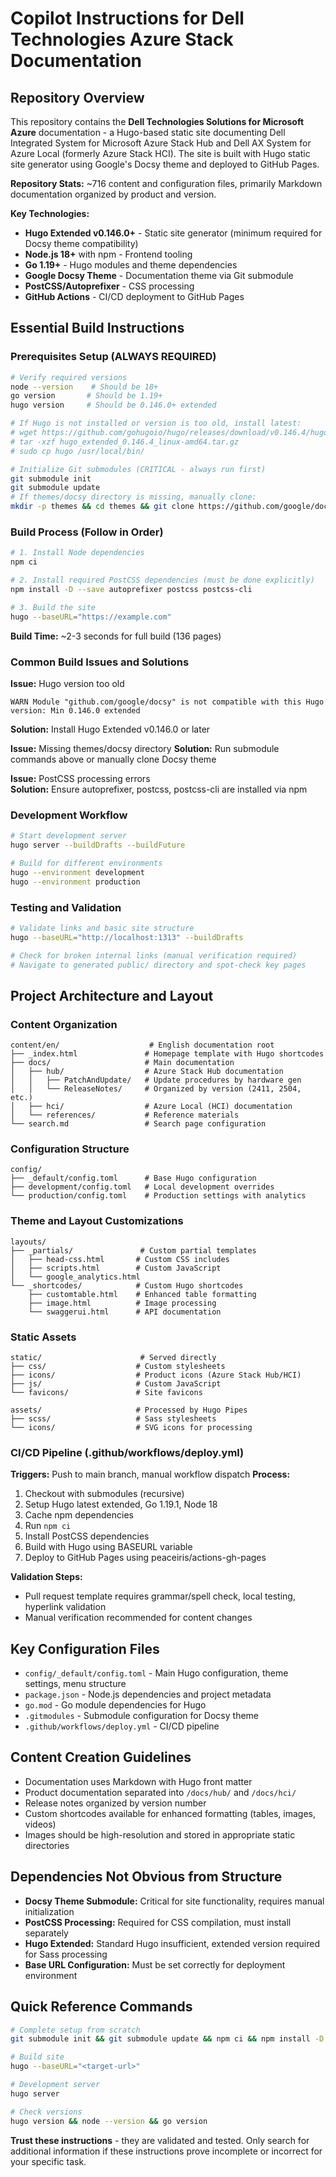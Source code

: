 # Copilot Instructions for Dell Technologies Azure Stack Documentation

## Repository Overview

This repository contains the **Dell Technologies Solutions for Microsoft Azure** documentation - a Hugo-based static site documenting Dell Integrated System for Microsoft Azure Stack Hub and Dell AX System for Azure Local (formerly Azure Stack HCI). The site is built with Hugo static site generator using Google's Docsy theme and deployed to GitHub Pages.

**Repository Stats:** ~716 content and configuration files, primarily Markdown documentation organized by product and version.

**Key Technologies:**
- **Hugo Extended v0.146.0+** - Static site generator (minimum required for Docsy theme compatibility)
- **Node.js 18+** with npm - Frontend tooling 
- **Go 1.19+** - Hugo modules and theme dependencies
- **Google Docsy Theme** - Documentation theme via Git submodule
- **PostCSS/Autoprefixer** - CSS processing
- **GitHub Actions** - CI/CD deployment to GitHub Pages

## Essential Build Instructions

### Prerequisites Setup (ALWAYS REQUIRED)
```bash
# Verify required versions
node --version    # Should be 18+
go version       # Should be 1.19+
hugo version     # Should be 0.146.0+ extended

# If Hugo is not installed or version is too old, install latest:
# wget https://github.com/gohugoio/hugo/releases/download/v0.146.4/hugo_extended_0.146.4_linux-amd64.tar.gz
# tar -xzf hugo_extended_0.146.4_linux-amd64.tar.gz
# sudo cp hugo /usr/local/bin/

# Initialize Git submodules (CRITICAL - always run first)
git submodule init
git submodule update
# If themes/docsy directory is missing, manually clone:
mkdir -p themes && cd themes && git clone https://github.com/google/docsy.git && cd ..
```

### Build Process (Follow in Order)
```bash
# 1. Install Node dependencies
npm ci

# 2. Install required PostCSS dependencies (must be done explicitly)
npm install -D --save autoprefixer postcss postcss-cli

# 3. Build the site
hugo --baseURL="https://example.com"
```

**Build Time:** ~2-3 seconds for full build (136 pages)

### Common Build Issues and Solutions

**Issue:** Hugo version too old
```
WARN Module "github.com/google/docsy" is not compatible with this Hugo version: Min 0.146.0 extended
```
**Solution:** Install Hugo Extended v0.146.0 or later

**Issue:** Missing themes/docsy directory
**Solution:** Run submodule commands above or manually clone Docsy theme

**Issue:** PostCSS processing errors  
**Solution:** Ensure autoprefixer, postcss, postcss-cli are installed via npm

### Development Workflow
```bash
# Start development server
hugo server --buildDrafts --buildFuture

# Build for different environments
hugo --environment development
hugo --environment production
```

### Testing and Validation
```bash
# Validate links and basic site structure
hugo --baseURL="http://localhost:1313" --buildDrafts

# Check for broken internal links (manual verification required)
# Navigate to generated public/ directory and spot-check key pages
```

## Project Architecture and Layout

### Content Organization
```
content/en/                    # English documentation root
├── _index.html               # Homepage template with Hugo shortcodes
├── docs/                     # Main documentation
│   ├── hub/                  # Azure Stack Hub documentation
│   │   ├── PatchAndUpdate/   # Update procedures by hardware gen
│   │   └── ReleaseNotes/     # Organized by version (2411, 2504, etc.)
│   ├── hci/                  # Azure Local (HCI) documentation  
│   └── references/           # Reference materials
└── search.md                 # Search page configuration
```

### Configuration Structure
```
config/
├── _default/config.toml      # Base Hugo configuration
├── development/config.toml   # Local development overrides
└── production/config.toml    # Production settings with analytics
```

### Theme and Layout Customizations
```
layouts/
├── _partials/               # Custom partial templates
│   ├── head-css.html       # Custom CSS includes
│   ├── scripts.html        # Custom JavaScript
│   └── google_analytics.html
└── _shortcodes/            # Custom Hugo shortcodes
    ├── customtable.html    # Enhanced table formatting
    ├── image.html          # Image processing
    └── swaggerui.html      # API documentation
```

### Static Assets
```
static/                      # Served directly
├── css/                    # Custom stylesheets
├── icons/                  # Product icons (Azure Stack Hub/HCI)
├── js/                     # Custom JavaScript
└── favicons/               # Site favicons

assets/                     # Processed by Hugo Pipes
├── scss/                   # Sass stylesheets
└── icons/                  # SVG icons for processing
```

### CI/CD Pipeline (.github/workflows/deploy.yml)
**Triggers:** Push to main branch, manual workflow dispatch
**Process:**
1. Checkout with submodules (recursive)
2. Setup Hugo latest extended, Go 1.19.1, Node 18
3. Cache npm dependencies
4. Run `npm ci`
5. Install PostCSS dependencies
6. Build with Hugo using BASEURL variable
7. Deploy to GitHub Pages using peaceiris/actions-gh-pages

**Validation Steps:**
- Pull request template requires grammar/spell check, local testing, hyperlink validation
- Manual verification recommended for content changes

## Key Configuration Files
- `config/_default/config.toml` - Main Hugo configuration, theme settings, menu structure
- `package.json` - Node.js dependencies and project metadata  
- `go.mod` - Go module dependencies for Hugo
- `.gitmodules` - Submodule configuration for Docsy theme
- `.github/workflows/deploy.yml` - CI/CD pipeline

## Content Creation Guidelines
- Documentation uses Markdown with Hugo front matter
- Product documentation separated into `/docs/hub/` and `/docs/hci/`  
- Release notes organized by version number
- Custom shortcodes available for enhanced formatting (tables, images, videos)
- Images should be high-resolution and stored in appropriate static directories

## Dependencies Not Obvious from Structure
- **Docsy Theme Submodule:** Critical for site functionality, requires manual initialization
- **PostCSS Processing:** Required for CSS compilation, must install separately 
- **Hugo Extended:** Standard Hugo insufficient, extended version required for Sass processing
- **Base URL Configuration:** Must be set correctly for deployment environment

## Quick Reference Commands
```bash
# Complete setup from scratch
git submodule init && git submodule update && npm ci && npm install -D autoprefixer postcss postcss-cli

# Build site
hugo --baseURL="<target-url>"

# Development server  
hugo server

# Check versions
hugo version && node --version && go version
```

**Trust these instructions** - they are validated and tested. Only search for additional information if these instructions prove incomplete or incorrect for your specific task.